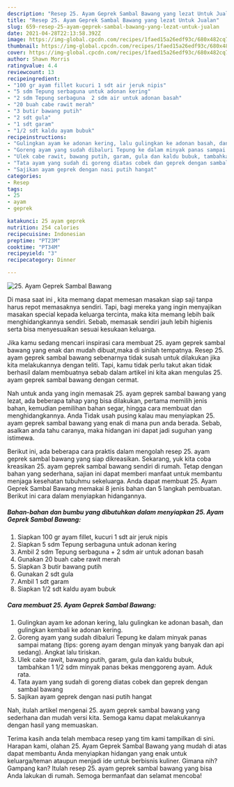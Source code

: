 ```yaml
---
description: "Resep 25. Ayam Geprek Sambal Bawang yang lezat Untuk Jualan"
title: "Resep 25. Ayam Geprek Sambal Bawang yang lezat Untuk Jualan"
slug: 659-resep-25-ayam-geprek-sambal-bawang-yang-lezat-untuk-jualan
date: 2021-04-28T22:13:58.392Z
image: https://img-global.cpcdn.com/recipes/1faed15a26edf93c/680x482cq70/25-ayam-geprek-sambal-bawang-foto-resep-utama.jpg
thumbnail: https://img-global.cpcdn.com/recipes/1faed15a26edf93c/680x482cq70/25-ayam-geprek-sambal-bawang-foto-resep-utama.jpg
cover: https://img-global.cpcdn.com/recipes/1faed15a26edf93c/680x482cq70/25-ayam-geprek-sambal-bawang-foto-resep-utama.jpg
author: Shawn Morris
ratingvalue: 4.4
reviewcount: 13
recipeingredient:
- "100 gr ayam fillet kucuri 1 sdt air jeruk nipis"
- "5 sdm Tepung serbaguna untuk adonan kering"
- "2 sdm Tepung serbaguna  2 sdm air untuk adonan basah"
- "20 buah cabe rawit merah"
- "3 butir bawang putih"
- "2 sdt gula"
- "1 sdt garam"
- "1/2 sdt kaldu ayam bubuk"
recipeinstructions:
- "Gulingkan ayam ke adonan kering, lalu gulingkan ke adonan basah, dan gulingkan kembali ke adonan kering."
- "Goreng ayam yang sudah dibaluri Tepung ke dalam minyak panas sampai matang (tips: goreng ayam dengan minyak yang banyak dan api sedang). Angkat lalu tiriskan."
- "Ulek cabe rawit, bawang putih, garam, gula dan kaldu bubuk, tambahkan 1 1/2 sdm minyak panas bekas menggoreng ayam. Aduk rata."
- "Tata ayam yang sudah di goreng diatas cobek dan geprek dengan sambal bawang"
- "Sajikan ayam geprek dengan nasi putih hangat"
categories:
- Resep
tags:
- 25
- ayam
- geprek

katakunci: 25 ayam geprek 
nutrition: 254 calories
recipecuisine: Indonesian
preptime: "PT23M"
cooktime: "PT34M"
recipeyield: "3"
recipecategory: Dinner

---
```



![25. Ayam Geprek Sambal Bawang](https://img-global.cpcdn.com/recipes/1faed15a26edf93c/680x482cq70/25-ayam-geprek-sambal-bawang-foto-resep-utama.jpg)

Di masa  saat ini , kita memang dapat memesan masakan siap saji tanpa harus repot memasaknya sendiri. Tapi, bagi mereka yang ingin menyajikan masakan special kepada keluarga tercinta, maka kita memang lebih baik menghidangkannya sendiri. Sebab, memasak sendiri jauh lebih higienis serta bisa menyesuaikan sesuai kesukaan keluarga.

Jika kamu sedang mencari inspirasi cara membuat 25. ayam geprek sambal bawang yang enak dan mudah dibuat,maka di sinilah tempatnya. Resep 25. ayam geprek sambal bawang  sebenarnya tidak susah untuk dilakukan jika kita melakukannya dengan teliti. Tapi, kamu tidak perlu takut akan tidak berhasil dalam membuatnya 
sebab dalam artikel ini kita akan mengulas 25. ayam geprek sambal bawang dengan cermat.  



Nah untuk anda yang ingin memasak 25. ayam geprek sambal bawang yang lezat, ada beberapa tahap yang bisa dilakukan, pertama memilih jenis bahan, kemudian pemilihan bahan segar, hingga cara membuat dan menghidangkannya. Anda Tidak usah pusing kalau mau menyiapkan 25. ayam geprek sambal bawang yang enak di mana pun anda berada. Sebab, asalkan anda  tahu caranya, maka hidangan ini dapat jadi suguhan yang istimewa.

Berikut ini, ada beberapa cara praktis  dalam mengolah resep 25. ayam geprek sambal bawang yang siap dikreasikan. Sekarang, yuk kita coba kreasikan 25. ayam geprek sambal bawang sendiri di rumah. Tetap dengan bahan yang sederhana, sajian ini dapat memberi manfaat untuk membantu menjaga kesehatan tubuhmu sekeluarga. Anda dapat membuat 25. Ayam Geprek Sambal Bawang memakai 8 jenis bahan dan 5 langkah pembuatan. Berikut ini cara dalam menyiapkan hidangannya.

<!--inarticleads1-->

##### Bahan-bahan dan bumbu yang dibutuhkan dalam menyiapkan 25. Ayam Geprek Sambal Bawang:

1. Siapkan 100 gr ayam fillet, kucuri 1 sdt air jeruk nipis
1. Siapkan 5 sdm Tepung serbaguna untuk adonan kering
1. Ambil 2 sdm Tepung serbaguna + 2 sdm air untuk adonan basah
1. Gunakan 20 buah cabe rawit merah
1. Siapkan 3 butir bawang putih
1. Gunakan 2 sdt gula
1. Ambil 1 sdt garam
1. Siapkan 1/2 sdt kaldu ayam bubuk




<!--inarticleads2-->

##### Cara membuat 25. Ayam Geprek Sambal Bawang:

1. Gulingkan ayam ke adonan kering, lalu gulingkan ke adonan basah, dan gulingkan kembali ke adonan kering.
1. Goreng ayam yang sudah dibaluri Tepung ke dalam minyak panas sampai matang (tips: goreng ayam dengan minyak yang banyak dan api sedang). Angkat lalu tiriskan.
1. Ulek cabe rawit, bawang putih, garam, gula dan kaldu bubuk, tambahkan 1 1/2 sdm minyak panas bekas menggoreng ayam. Aduk rata.
1. Tata ayam yang sudah di goreng diatas cobek dan geprek dengan sambal bawang
1. Sajikan ayam geprek dengan nasi putih hangat




Nah, itulah artikel mengenai  25. ayam geprek sambal bawang  yang sederhana dan mudah versi kita. Semoga kamu dapat melakukannya dengan hasil yang memuaskan. 

Terima kasih anda telah membaca resep yang tim kami tampilkan di sini. Harapan kami, olahan  25. Ayam Geprek Sambal Bawang yang mudah di atas dapat membantu Anda menyiapkan hidangan yang enak untuk keluarga/teman ataupun menjadi ide untuk berbisnis kuliner. Gimana nih? Gampang kan? Itulah resep 25. ayam geprek sambal bawang yang bisa Anda lakukan di rumah. Semoga bermanfaat dan selamat mencoba!

